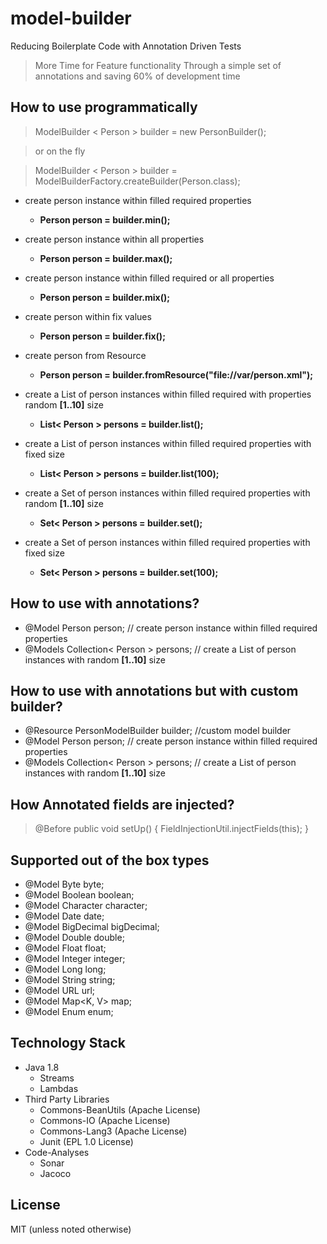 # model-builder
Reducing Boilerplate Code with Annotation Driven Tests
> More Time for Feature functionality
  Through a simple set of annotations and saving 60% of development time 

## How to use programmatically

> ModelBuilder < Person > builder = new PersonBuilder();

> or on the fly

> ModelBuilder < Person > builder = ModelBuilderFactory.createBuilder(Person.class);
 
* create person instance within filled required properties
    * **Person person = builder.min();**
 
* create person instance within all properties
    * **Person person = builder.max();**
  
* create person instance within filled required or all properties
    * **Person person = builder.mix();**

* create person within fix values
    * **Person person = builder.fix();**

* create person from Resource
    * **Person person = builder.fromResource("file://var/person.xml");**

* create a List of person instances within filled required with properties random **[1..10]** size
    * **List< Person > persons = builder.list();**

* create a List of person instances within filled required properties with fixed size
    * **List< Person > persons =  builder.list(100);**

* create a Set of person instances within filled required properties with random **[1..10]** size
    * **Set< Person > persons =  builder.set();**

* create a Set of person instances within filled required properties with fixed size
    * **Set< Person > persons = builder.set(100);**
    
## How to use with annotations?

*  @Model Person person; // create person instance within filled required properties
*  @Models Collection< Person > persons; // create a List of person instances with random **[1..10]** size
  
## How to use with annotations but with custom builder?

*  @Resource PersonModelBuilder builder; //custom model builder
*  @Model Person person; // create person instance within filled required properties
*  @Models Collection< Person > persons; // create a List of person instances with random **[1..10]** size

## How Annotated fields are injected?

>  @Before public void setUp() {
>      FieldInjectionUtil.injectFields(this);
>  }

## Supported out of the box types

* @Model Byte byte;
* @Model Boolean boolean;
* @Model Character character;
* @Model Date date;
* @Model BigDecimal bigDecimal;
* @Model Double double;
* @Model Float float;
* @Model Integer integer;
* @Model Long long;
* @Model String string;
* @Model URL url;
* @Model Map<K, V> map;
* @Model Enum enum;
    
## Technology Stack

* Java 1.8
    * Streams 
    * Lambdas
* Third Party Libraries
    * Commons-BeanUtils (Apache License)
    * Commons-IO (Apache License)
    * Commons-Lang3 (Apache License)
    * Junit (EPL 1.0 License)
* Code-Analyses
    * Sonar
    * Jacoco
    
## License

MIT (unless noted otherwise)

 
